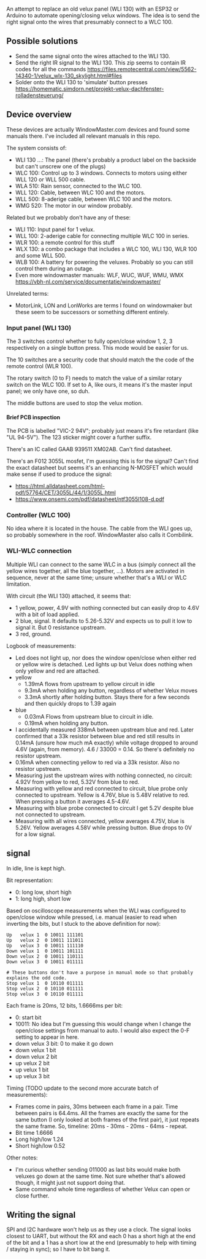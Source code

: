 An attempt to replace an old velux panel (WLI 130) with an ESP32 or Arduino to automate opening/closing velux windows.
The idea is to send the right signal onto the wires that presumably connect to a WLC 100.


## Possible solutions
- Send the same signal onto the wires attached to the WLI 130.
- Send the right IR signal to the WLI 130. This zip seems to contain IR codes for all the commands
  https://files.remotecentral.com/view/5562-14340-1/velux_wlx-130_skylight.html#files 
- Solder onto the WLI 130 to 'simulate' button presses
  https://homematic.simdorn.net/projekt-velux-dachfenster-rolladensteuerung/


## Device overview
These devices are actually WindowMaster.com devices and found some manuals there. I've included all relevant manuals in
this repo.

The system consists of:

- WLI 130 ...: The panel (there's probably a product label on the backside but can't unscrew one of the plugs)
- WLC 100: Control up to 3 windows. Connects to motors using either WLL 120 or WLL 500 cable.
- WLA 510: Rain sensor, connected to the WLC 100.
- WLL 120: Cable, between WLC 100 and the motors.
- WLL 500: 8-aderige cable, between WLC 100 and the motors.
- WMG 520: The motor in our window probably.

Related but we probably don't have any of these:

- WLI 110: Input panel for 1 velux.
- WLL 100: 2-aderige cable for connecting multiple WLC 100 in series.
- WLR 100: a remote control for this stuff
- WLX 130: a combo package that includes a WLC 100, WLI 130, WLR 100 and some WLL 500.
- WLB 100: A battery for powering the veluxes. Probably so you can still control them during an outage.
- Even more windowmaster manuals: WLF, WUC, WUF, WMU, WMX https://vbh-nl.com/service/documentatie/windowmaster/

Unrelated terms:

- MotorLink, LON and LonWorks are terms I found on windowmaker but these seem to be successors or something different
  entirely.


### Input panel (WLI 130)
The 3 switches control whether to fully open/close window 1, 2, 3 respectively on a single button press. This mode would
be easier for us.

The 10 switches are a security code that should match the the code of the remote control (WLR 100).

The rotary switch (0 to F) needs to match the value of a similar rotary switch on the WLC 100. If set to A, like ours,
it means it's the master input panel; we only have one, so duh.

The middle buttons are used to stop the velux motion.

#### Brief PCB inspection
The PCB is labelled "VIC-2 94V"; probably just means it's fire retardant (like "UL 94-5V"). The 123 sticker might cover
a further suffix.

There's an IC called GAAB 939511 XM02AB. Can't find datasheet.

There's an F012 3055L mosfet, I'm guessing this is for the signal? Can't find the exact datasheet but seems it's an
enhancing N-MOSFET which would make sense if used to produce the signal:

- <https://html.alldatasheet.com/html-pdf/57764/CET/3055L/44/1/3055L.html>
- <https://www.onsemi.com/pdf/datasheet/ntf3055l108-d.pdf>


### Controller (WLC 100)
No idea where it is located in the house. The cable from the WLI goes up, so probably somewhere in the roof.
WindowMaster also calls it Combilink.


### WLI-WLC connection
Multiple WLI can connect to the same WLC in a bus (simply connect all the yellow wires together, all the blue together,
...). Motors are activated in sequence, never at the same time; unsure whether that's a WLI or WLC limitation.

With circuit (the WLI 130) attached, it seems that:

- 1 yellow, power, 4.9V with nothing connected but can easily drop to 4.6V with a bit of load applied.
- 2 blue, signal. It defaults to 5.26-5.32V and expects us to pull it low to signal it. But 0 resistance upstream.
- 3 red, ground.

Logbook of measurements:

- Led does not light up, nor does the window open/close when either red or yellow wire is detached. Led lights up
  but Velux does nothing when only yellow and red are attached.
- yellow
  - 1.39mA flows from upstream to yellow circuit in idle
  - 9.3mA when holding any button, regardless of whether Velux moves
  - 3.3mA shortly after holding button. Stays there for a few seconds and then quickly drops to 1.39 again
- blue
  - 0.03mA Flows from upstream blue to circuit in idle.
  - 0.19mA when holding any button.
- I accidentally measured 338mA between upstream blue and red. Later confirmed that a 33k resistor between blue and red
  still results in 0.14mA (unsure how much mA exactly) while voltage dropped to around 4.6V (again, from memory). 4.6 /
  33000 = 0.14. So there's definitely no resistor upstream.
- 0.16mA when connecting yellow to red via a 33k resistor. Also no resistor upstream.
- Measuring just the upstream wires with nothing connected, no circuit: 4.92V from yellow to red, 5.32V from blue to red.
- Measuring with yellow and red connected to circuit, blue probe only connected to upstream. Yellow is 4.76V, blue is
  5.48V relative to red. When pressing a button it averages 4.5-4.6V.
- Measuring with blue probe connected to circuit I get 5.2V despite blue not connected to upstream.
- Measuring with all wires connected, yellow averages 4.75V, blue is 5.26V. Yellow averages 4.58V while pressing button.
  Blue drops to 0V for a low signal.


## signal
In idle, line is kept high.

Bit representation:

- 0: long low, short high
- 1: long high, short low

Based on oscilloscope measurements when the WLI was configured to open/close window while pressed, i.e. manual (easier
to read when inverting the bits, but I stuck to the above definition for now):

```
Up   velux 1  0 10011 111101
Up   velux 2  0 10011 111011
Up   velux 3  0 10011 111110
Down velux 1  0 10011 101111
Down velux 2  0 10011 110111
Down velux 3  0 10011 011111

# These buttons don't have a purpose in manual mode so that probably explains the odd code.
Stop velux 1  0 10110 011111
Stop velux 2  0 10110 011111
Stop velux 3  0 10110 011111
```

Each frame is 20ms, 12 bits, 1.6666ms per bit:

- 0: start bit
- 10011: No idea but I'm guessing this would change when I change the open/close settings from manual to auto. I would
  also expect the 0-F setting to appear in here.
- down velux 3 bit: 0 to make it go down
- down velux 1 bit
- down velux 2 bit
- up velux 2 bit
- up velux 1 bit
- up velux 3 bit

Timing (TODO update to the second more accurate batch of measurements):

- Frames come in pairs, 30ms between each frame in a pair. Time between pairs is 64.4ms. All the frames are exactly the
  same for the same button (I only looked at both frames of the first pair), it just repeats the same frame. So,
  timeline: 20ms - 30ms - 20ms - 64ms - repeat.
- Bit time 1.6666
- Long high/low 1.24
- Short high/low 0.52

Other notes:

- I'm curious whether sending 011000 as last bits would make both veluxes go down at the same time. Not sure whether
  that's allowed though, it might just not support doing that.
- Same command whole time regardless of whether Velux can open or close further.


## Writing the signal
SPI and I2C hardware won't help us as they use a clock. The signal looks closest to UART, but without the RX and each 0
has a short high at the end of the bit and a 1 has a short low at the end (presumably to help with timing / staying in
sync); so I have to bit bang it.
